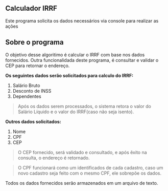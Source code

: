 ## Calculador IRRF

Este programa solicita os dados necessários via console para realizar as ações

## Sobre o programa

O objetivo desse algoritimo é calcular o IRRF com base nos dados fornecidos.
Outra funcionalidada deste programa, é consultar e validar o CEP para retornar o endereço.

**Os seguintes dados serão solicitados para calculo do IRRF:**

1. Salário Bruto
2. Desconto de INSS
3. Dependentes

> Após os dados serem processados, o sistema retora o valor do Salário Líquido e o valor do IRRF(caso não seja isento).

**Outros dados solicitados:**

1. Nome
2. CPF
3. CEP

> O CEP fornecido, será validado e consultado, e após êxito na consulta, o endereço é retornado.

> O CPF funcionará como um identificados de cada cadastro, caso um novo cadastro seja feito com o mesmo CPF, ele sobrepõe os dados.

Todos os dados fornecidos serão armazenados em um arquivo de texto.